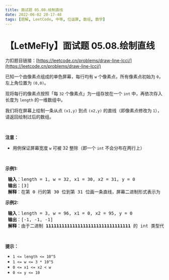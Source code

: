```yaml
---
title: 面试题 05.08.绘制直线
date: 2022-06-02 20-17-48
tags: [题解, LeetCode, 中等, 位运算, 数组, 数学]
---
```


# 【LetMeFly】面试题 05.08.绘制直线

力扣题目链接：[https://leetcode.cn/problems/draw-line-lcci/](https://leetcode.cn/problems/draw-line-lcci/)

<p>已知一个由像素点组成的单色屏幕，每行均有 <code>w</code> 个像素点，所有像素点初始为 <code>0</code>，左上角位置为 <code>(0,0)</code>。</p>

<p>现将每行的像素点按照「每 <code>32</code> 个像素点」为一组存放在一个 <code>int</code> 中，再依次存入长度为 <code>length</code> 的一维数组中。</p>

<p>我们将在屏幕上绘制一条从点 <code>(x1,y)</code> 到点 <code>(x2,y)</code> 的直线（即像素点修改为 <code>1</code>），请返回绘制过后的数组。</p>

<p>&nbsp;</p>

<p><strong>注意：</strong></p>

<ul>
	<li>用例保证屏幕宽度 <code>w</code> 可被 32 整除（即一个 <code>int</code> 不会分布在两行上）</li>
</ul>

<p>&nbsp;</p>

<p><strong>示例1:</strong></p>

<pre>
<strong> 输入</strong>：length = 1, w = 32, x1 = 30, x2 = 31, y = 0
<strong> 输出</strong>：[3]
<strong> 解释</strong>：在第 0 行的第 30 位到第 31 位画一条直线，屏幕二进制形式表示为 [00000000000000000000000000000011]，因此返回 [3]
</pre>

<p><strong>示例2:</strong></p>

<pre>
<strong> 输入</strong>：length = 3, w = 96, x1 = 0, x2 = 95, y = 0
<strong> 输出</strong>：[-1, -1, -1]
<strong> 解释</strong>：由于二进制 <strong>11111111111111111111111111111111</strong> 的 int 类型代表 -1，因此返回 [-1,-1,-1]</pre>

<p>&nbsp;</p>

<p><strong>提示：</strong></p>

<ul>
	<li><code>1 &lt;= length &lt;= 10^5</code></li>
	<li><code>1 &lt;= w &lt;= 3 * 10^5</code></li>
	<li><code>0 &lt;= x1 &lt;= x2 &lt; w</code></li>
	<li><code>0 &lt;= y &lt;= 10</code></li>
</ul>


    